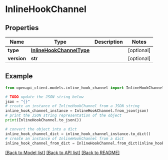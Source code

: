 # InlineHookChannel


## Properties

Name | Type | Description | Notes
------------ | ------------- | ------------- | -------------
**type** | [**InlineHookChannelType**](InlineHookChannelType.md) |  | [optional] 
**version** | **str** |  | [optional] 

## Example

```python
from openapi_client.models.inline_hook_channel import InlineHookChannel

# TODO update the JSON string below
json = "{}"
# create an instance of InlineHookChannel from a JSON string
inline_hook_channel_instance = InlineHookChannel.from_json(json)
# print the JSON string representation of the object
print(InlineHookChannel.to_json())

# convert the object into a dict
inline_hook_channel_dict = inline_hook_channel_instance.to_dict()
# create an instance of InlineHookChannel from a dict
inline_hook_channel_from_dict = InlineHookChannel.from_dict(inline_hook_channel_dict)
```
[[Back to Model list]](../README.md#documentation-for-models) [[Back to API list]](../README.md#documentation-for-api-endpoints) [[Back to README]](../README.md)


